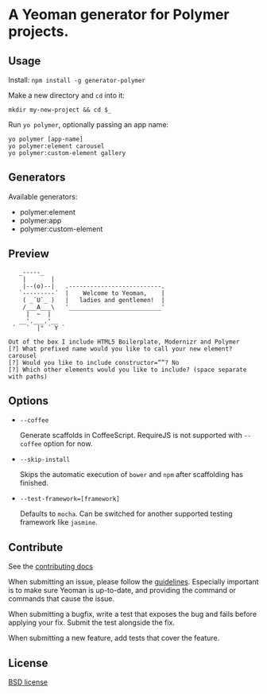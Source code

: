 # A Yeoman generator for Polymer projects.

## Usage

Install: `npm install -g generator-polymer`

Make a new directory and `cd` into it:
```
mkdir my-new-project && cd $_
```

Run `yo polymer`, optionally passing an app name:
```
yo polymer [app-name]
yo polymer:element carousel
yo polymer:custom-element gallery
```


## Generators

Available generators:

- polymer:element
- polymer:app
- polymer:custom-element

## Preview

```
   _-----_
    |       |
    |--(o)--|   .--------------------------.
   `---------´  |    Welcome to Yeoman,    |
    ( _´U`_ )   |   ladies and gentlemen!  |
    /___A___\   '__________________________'
     |  ~  |
   __'.___.'__
 ´   `  |° ´ Y `

Out of the box I include HTML5 Boilerplate, Modernizr and Polymer
[?] What prefixed name would you like to call your new element? carousel
[?] Would you like to include constructor=””? No
[?] Which other elements would you like to include? (space separate with paths)
```

## Options

* `--coffee`
  
  Generate scaffolds in CoffeeScript.
  RequireJS is not supported with `--coffee` option for now.

* `--skip-install`

  Skips the automatic execution of `bower` and `npm` after
  scaffolding has finished.

* `--test-framework=[framework]`

  Defaults to `mocha`. Can be switched for
  another supported testing framework like `jasmine`.


## Contribute

See the [contributing docs](https://github.com/yeoman/yeoman/blob/master/contributing.md)

When submitting an issue, please follow the [guidelines](https://github.com/yeoman/yeoman/blob/master/contributing.md#issue-submission). Especially important is to make sure Yeoman is up-to-date, and providing the command or commands that cause the issue.

When submitting a bugfix, write a test that exposes the bug and fails before applying your fix. Submit the test alongside the fix.

When submitting a new feature, add tests that cover the feature.


## License

[BSD license](http://opensource.org/licenses/bsd-license.php)
